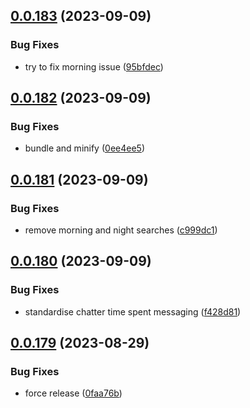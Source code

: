 ## [0.0.183](https://github.com/mikemickymick/mercury/compare/v0.0.182...v0.0.183) (2023-09-09)


### Bug Fixes

* try to fix morning issue ([95bfdec](https://github.com/mikemickymick/mercury/commit/95bfdec933ee3dbe9db45160eb176b0cdbaba2a0))



## [0.0.182](https://github.com/mikemickymick/mercury/compare/v0.0.181...v0.0.182) (2023-09-09)


### Bug Fixes

* bundle and minify ([0ee4ee5](https://github.com/mikemickymick/mercury/commit/0ee4ee57d3e8ee657f44b24e9b670828376748e1))



## [0.0.181](https://github.com/mikemickymick/mercury/compare/v0.0.180...v0.0.181) (2023-09-09)


### Bug Fixes

* remove morning and night searches ([c999dc1](https://github.com/mikemickymick/mercury/commit/c999dc14bf69232dbad61a2e7aad9a456952c1ee))



## [0.0.180](https://github.com/mikemickymick/mercury/compare/v0.0.179...v0.0.180) (2023-09-09)


### Bug Fixes

* standardise chatter time spent messaging ([f428d81](https://github.com/mikemickymick/mercury/commit/f428d816853949c67ff44c608449225021f171f0))



## [0.0.179](https://github.com/mikemickymick/mercury/compare/v0.0.178...v0.0.179) (2023-08-29)


### Bug Fixes

* force release ([0faa76b](https://github.com/mikemickymick/mercury/commit/0faa76b0f25fcec79c551e902df2c0a46fb68e27))




